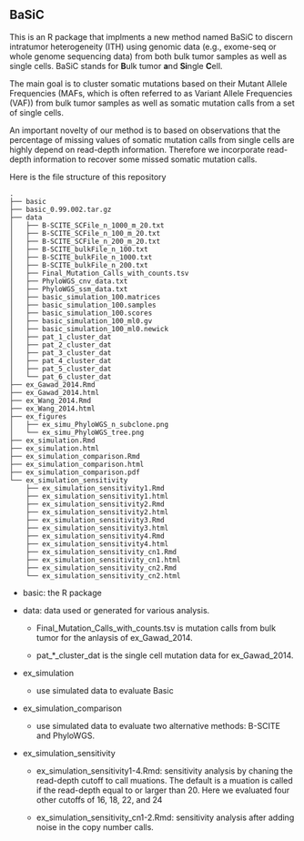 
## BaSiC

This is an R package that implments a new method named BaSiC to discern intratumor heterogeneity (ITH) using genomic data (e.g., exome-seq or whole genome sequencing data) from both bulk tumor samples as well as single cells. BaSiC stands for **B**ulk tumor **a**nd **Si**ngle **C**ell. 

The main goal is to cluster somatic mutations based on their Mutant Allele Frequencies (MAFs, which is often referred to as Variant Allele Frequencies (VAF)) from bulk tumor samples as well as somatic mutation calls from a set of single cells. 

An important novelty of our method is to based on observations that the percentage of missing values of somatic mutation calls from single cells are highly depend on read-depth information. Therefore we incorporate read-depth information to recover some missed somatic mutation calls. 

Here is the file structure of this repository
```
.
├── basic
├── basic_0.99.002.tar.gz
├── data
│   ├── B-SCITE_SCFile_n_1000_m_20.txt
│   ├── B-SCITE_SCFile_n_100_m_20.txt
│   ├── B-SCITE_SCFile_n_200_m_20.txt
│   ├── B-SCITE_bulkFile_n_100.txt
│   ├── B-SCITE_bulkFile_n_1000.txt
│   ├── B-SCITE_bulkFile_n_200.txt
│   ├── Final_Mutation_Calls_with_counts.tsv
│   ├── PhyloWGS_cnv_data.txt
│   ├── PhyloWGS_ssm_data.txt
│   ├── basic_simulation_100.matrices
│   ├── basic_simulation_100.samples
│   ├── basic_simulation_100.scores
│   ├── basic_simulation_100_ml0.gv
│   ├── basic_simulation_100_ml0.newick
│   ├── pat_1_cluster_dat
│   ├── pat_2_cluster_dat
│   ├── pat_3_cluster_dat
│   ├── pat_4_cluster_dat
│   ├── pat_5_cluster_dat
│   └── pat_6_cluster_dat
├── ex_Gawad_2014.Rmd
├── ex_Gawad_2014.html
├── ex_Wang_2014.Rmd
├── ex_Wang_2014.html
├── ex_figures
│   ├── ex_simu_PhyloWGS_n_subclone.png
│   └── ex_simu_PhyloWGS_tree.png
├── ex_simulation.Rmd
├── ex_simulation.html
├── ex_simulation_comparison.Rmd
├── ex_simulation_comparison.html
├── ex_simulation_comparison.pdf
└── ex_simulation_sensitivity
    ├── ex_simulation_sensitivity1.Rmd
    ├── ex_simulation_sensitivity1.html
    ├── ex_simulation_sensitivity2.Rmd
    ├── ex_simulation_sensitivity2.html
    ├── ex_simulation_sensitivity3.Rmd
    ├── ex_simulation_sensitivity3.html
    ├── ex_simulation_sensitivity4.Rmd
    ├── ex_simulation_sensitivity4.html
    ├── ex_simulation_sensitivity_cn1.Rmd
    ├── ex_simulation_sensitivity_cn1.html
    ├── ex_simulation_sensitivity_cn2.Rmd
    └── ex_simulation_sensitivity_cn2.html
```

* basic: the R package

* data: data used or generated for various analysis. 

  + Final_Mutation_Calls_with_counts.tsv is mutation calls from bulk tumor for the anlaysis of ex_Gawad_2014. 
  
  + pat_*_cluster_dat is the single cell mutation data for ex_Gawad_2014. 
  
* ex_simulation
  
  + use simulated data to evaluate Basic

* ex_simulation_comparison

    + use simulated data to evaluate two alternative methods: B-SCITE and PhyloWGS. 

* ex_simulation_sensitivity

  + ex_simulation_sensitivity1-4.Rmd: sensitivity analysis by chaning the read-depth cutoff to call muations. The default is a muation is called if the read-depth equal to or larger than 20. Here we evaluated four other cutoffs of 16, 18, 22, and 24
  
  + ex_simulation_sensitivity_cn1-2.Rmd: sensitivity analysis after adding noise in the copy number calls. 
  
